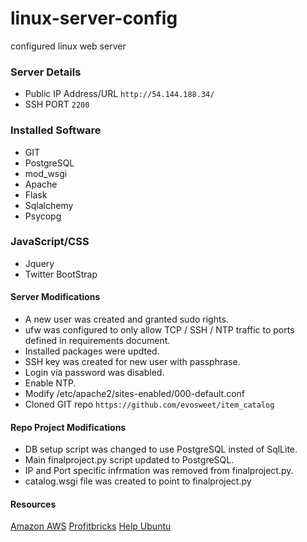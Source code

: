 # linux-server-config
configured linux  web server

### Server Details
* Public IP Address/URL `http://54.144.188.34/`
* SSH PORT `2200`

### Installed Software
* GIT
* PostgreSQL
* mod_wsgi
* Apache
* Flask
* Sqlalchemy
* Psycopg

### JavaScript/CSS
* Jquery
* Twitter BootStrap


#### Server Modifications
* A new user was created and granted sudo rights.
* ufw was configured to only allow TCP / SSH / NTP traffic to ports defined in requirements document.
* Installed packages were updted.
* SSH key was created for new user with passphrase.
* Login via password was disabled.
* Enable NTP.
* Modify /etc/apache2/sites-enabled/000-default.conf
* Cloned GIT repo ```https://github.com/evosweet/item_catalog```

#### Repo Project Modifications
* DB setup script was changed to use PostgreSQL insted of SqlLite.
* Main finalproject.py script updated to PostgreSQL.
* IP and Port specific infrmation was removed from finalproject.py.
* catalog.wsgi file was created to point to finalproject.py

#### Resources
[Amazon AWS](https://aws.amazon.com/)
[Profitbricks](https://devops.profitbricks.com/tutorials/deploy-a-flask-application-on-ubuntu-1404/)
[Help Ubuntu](https://help.ubuntu.com/12.04/serverguide/firewall.html)
